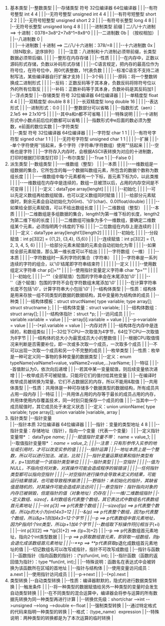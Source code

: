1. 基本类型
|--整数类型
|    |--存储类型           符号            32位编译器      64位编译器
|    |    |--有符号整型    int                4               4
|    |    |--无符号整型    unsigned int       4               4
|    |    |--有符号短整型  short              2               2
|    |    |--无符号短整型  unsigned short     2               2
|    |    |--有符号长整型  long               4               8
|    |    |--无符号长整型  unsigned long      4               8
|    |
|    |--进制类型           前缀 |   二/八/十六进制 ==> 十进制：0378=3x8^2+7x8^1+8x8^0
|    |    |--二进制数      0b   |  （按权相加）
|    |    |--八进制数      0    |  
|    |    |--十进制数           |   十进制 ==> 二/八/十六进制：378/=8
|    |    |--十六进制数    0x   |  （除N取余，逆序排列）
|    |    |--注意：八进制和十六进制必须带前缀，长类型数据必须带后缀L
|    |
|    |--整形在内存存储
|    |    |--性质
|    |    |    |--在内存中，正数以源码形式存储，负数以补码形式存储
|    |    |    |--C语言规定，把内存的最高位作为符号位，在符号位中，用0代表整数，1代表负数
|    |    |    |--标准C语言不支持二进制写法，某些编译器自行扩展才支持
|    |    |--3个码
|    |    |    |--原码：将一个整数转换成二进制形式
|    |    |    |--反码：正数反码等于其本身，负数反码将除符号位以外的所有位取反
|    |    |    |--补码：正数补码等于其本身，负数补码是其反码加1
|
|--浮点类型
|    |--存储类型           符号            32位编译器        64位编译器
|    |    |--单精度型      float              4                4
|    |    |--双精度型      double             8                8
|    |    |--长双精度型    long double        16
|    |
|    |--表达形式
|    |    |--进制形式：0.0
|    |    |    |--整数部分可以省略
|    |    |--指数形式（aen）：2.1e5 <=> 2.1x10^5
|    |    |    |--其中a和n都不可省略
|    |
|    |--特殊说明
|    |    |--十进制形式中小数点前后位的数都可以省略
|    |    |--指数形式中e后面的数必须为整数，e前面的数位实数
|
|--字符类型                
|    |--类型               符号            32位编译器        64位编译器
|    |    |--字符型        char               1                 1
|    |    |--有符号字符型   signed char        1                 1
|    |    |--无符号字符型   unsigned char      1                 1
|    |
|    |--扩展
|    |    |--单个字符使用''括起来，多个字符（字符串/字符数组）使用""括起来
|    |    |--空格也是字符
|    |    |--字符存入内存时，会根据ASCII表转换为对应的十进制数，打印时根据打印类型打印
|
|--布尔类型
|    |--True    1
|    |--False   0
|
2. 派生类型
|--数组类型
|    |--一维数组（整型）
|    |    |--本质
|    |    |    |--一维数组是一组数据的集合，它所包含的每一个数据叫数组元素，所包含的数据个数称为数组长度
|    |    |    |--一维数组中每个元素都有一个下标，首元素下标为0，以此类推
|    |    |    |--一维数组在内存中是连续的，数组一旦被顶以后，占用的内存空间是不可变得
|    |    |
|    |    |--定义：dataType array[lenght]
|    |    |
|    |    |--初始化
|    |    |    |--可以先定义数组再给数组赋值，也可以定义数组同时赋值
|    |    |    |--给部分元素赋值时，剩余元素会自动初始化为0(int)、'\0'(char)、0.0(float/double)
|    |    |    |--如果给全部元素赋值，可以不给出数组长度
|    |
|    |--二维数组（整型）
|    |    |--本质
|    |    |    |--二维数组是多组数据的集合，length1为第一维下标的长度，length2为第二维下标的长度
|    |    |    |--二维数组可抽象为多个一维数组，要确定二维数组某个元素，必须指明两个纬度的下标
|    |    |    |--二位数组在内存上是连续的
|    |    |
|    |    |--定义：dataType array[lenght1][length2]
|    |    |
|    |    |--初始化
|    |    |    |--分段赋值：int p[3][2] = {{1,2}, {3,4}, {5,6}}
|    |    |    |--连续赋值：int p[3][2] = {1, 2, 3, 4, 5, 6}
|    |    |    |--给部分元素未赋值的元素会自动初始化为零
|    |    |    |--如果给全部元素赋值，那么第一维长度可以不给出
|    |
|    |--字符数组（一维）
|    |    |--本质
|    |    |    |--字符数组时一系列字符的集合（字符串）
|    |    |    |--字符串是一系列连续的字符的组合，以'\0'结尾即字符串结束符
|    |    |
|    |    |--定义
|    |    |    |--使用数组定义字符串      char p[]=""
|    |    |    |--使用指针变量定义字符串  char *p=""
|    |    |
|    |    |--初始化
|    |    |    |--""（全部赋值）包围的字符串会在末尾添加'\0'
|    |    |    |--''（逐个赋值）包围的字符不会在字符数组末尾添加'\0'
|    |    |    |--在计算字符串长度不包括'\0'，计算字符串大小包括'\0'
|
|--结构体类型
|    |--性质：结构体是用来存放一组不同类型的数据的数据结构，其中变量称为结构体的成员
|    |--种类
|    |    |--结构体模板：struct structName{ type variable; type array[]; struct structname };
|    |    |--结构体变量：struct variable;
|    |    |--结构体数组：struct array[];
|    |    |--结构体指针：struct *p;
|    |--访问成员
|    |    |--variable.variable = value
|    |    |--array[i].variable = value
|    |    |--p->variable = value
|    |    |--(*p).variable = value
|    |--内存对齐
|    |    |--结构体在内存中是连续的，和数组类似
|    |    |--32位下CPU一次取值为4字节，64位下CPU一次取值为8字节
|    |    |--结构体的总大小为最宽成员大小的整数倍
|    |    |--根据CPU取值情况来判断是否需要补位，即一次或多次取一个成员，一次取多个成员
|    |    |--不可以出现一次取一个成员和另一个不完整的成员
|
|--枚举类型
|    |--性质：枚举是一种可定义同一事物的多种变量的数据类型
|    |--定义：enum typeName{valName1=value, valName2=value,...}varName;
|    |--特征
|    |    |--首值默认为0，依次向后递增
|    |    |--若其中某一变量赋值，则后续变量依次递增
|    |    |--枚举成员不可被赋值，只能将它们的值付给其他变量
|    |    |--在编译时枚举成员被转换为常量，它们不占数据区的内存，所以不能用&取值
|
|--共用体类型
|    |--性质：共用体是一种可存储多个数据类型的数据结构，所有成员共占用一段内存
|    |--特征
|    |    |--共用体占用的内存等于最长的成员占用的内存，共用体使用内存覆盖技术，同一时刻只能保存一个成员的值
|    |    |--当其中一个成员赋值时，其它成员处于未定义状态
|    |--定义：union unionName{ type variable; type array[]; union variable }variable, array
|
3. 指针类型
|--指针变量                        
|    |--指针本质                       32位编译器            64位编译器
|    |    |--指针：变量的类型地址           4                    8
|    |    |--指针变量：存储地址（指针），指向一个变量（代表一个变量）
|    |    |--定义指针变量带*  ： dataType *name;
|    |    |--赋值指针变量不带*： name = value_1;
|    |    |--取值指针变量带*  ：*name = value_2;
|    |    |--注意：只有形参传入实参的地址或引用时，才可以改变实参的值
|    |
|    |--指针运算
|    |    |--地址本质上是一个整数，所以可以进行加法、减法，比较
|    |    |--指针变量运算结果和指针类型有关，p+1加的是一个该指针类型单位
|    |
|    |--指针类型
|    |    |--空指针
|    |    |    |--值为NULL，不指向任何对象，对其操作可能会造成程序的锻错误
|    |    |    |--任何指针类型都可以指向空指针
|    |    |    |--对空指针进行操作会导致未定义的结果，可能运行结果错误，也可能导致程序崩溃
|    |    |--野指针：未初始化的指针，其缺省值是随机的，对其操作可能会造成非法访问
|    |    |--悬空指针：指针指向对象的内存已被销毁，但是指针的值（对象地址）仍存在
|
|--一维/二维数组指针 
|    |--定义数组、sizeof，&时数组名代表整个数组，其它表达式中数组名代表数组首元素地址
|    |    |--int p[3]    ==>  p代表整个数组
|    |    |--sizeof(p)   ==>  p代表整个数组，所以p的大小为(int)4x3=12
|    |    |--&(p)        ==>  p代表整个数组，因为p代表整个数组，所以&p+1则加4x3=12个字节
|    |    |--p           ==>  p代表数组中首元素地址，因为P指向1个int类型，所以p+1加4个字节
|    |--数组取下标操作符[i]相当于*(+i)
|    |    |--int p[3][2] ==>  *(p[3]+2) ==> *(*(p+3)+2)
|    |    |--p           ==>  p代表数组首元素地址，指向2个int类型数据
|    |    |--*p          ==>  *p获取数组首元素，即获取一组数组，则*p会退化成该数组首元素地址
|    |    |--**p         ==>  **p代表获取*p退化成数组首元素地址的值
|    |--切记数组名可以改写成指针，指针不可改写成数组
|
|--指针与函数
|    |--函数指针（指向函数的指针）：(*p)fun(int, int);
|    |--指针函数（函数的返回值为指针）：type *fun(int, int);|
|    |--特殊说明：函数名在表达式中会被转换为该函数所在区域的首地址
|
|--指针与结构体
|    |--使用变量访问成员：a.next
|    |--使用指针访问成员
|    |    |--p->next
|    |    |--(*p).next
|
4. 类型转换
|--自动类型转换
|    |--性质：编译器默默的，隐式的进行数据类型转换
|    |--触发条件
|    |    |--将一种类型的数据赋值给另外一种类型的变量时会发生自动类型转换
|    |    |--在不同类型的混合运算中，编译器会将参与运算的所有数据先转换为同一种类型再进行计算
|    |--转换优先级：short/char -->int -->unsigned -->long -->double <--float
|
|--强制类型转换
|    |--通过特定格式的代码来指明一种类型的转换
|    |--格式：（type_name）expression
|
|--特殊说明：两种类型的转换都是为了本次运算的临时转换
|
